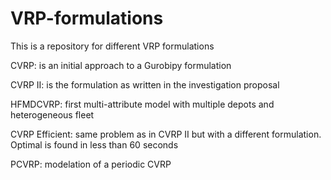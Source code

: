 # VRP-formulations

This is a repository for different VRP formulations

CVRP: is an initial approach to a Gurobipy formulation

CVRP II: is the formulation as written in the investigation proposal

HFMDCVRP: first multi-attribute model with multiple depots and heterogeneous fleet

CVRP Efficient: same problem as in CVRP II but with a different formulation. Optimal is found in less than 60 seconds

PCVRP: modelation of a periodic CVRP
